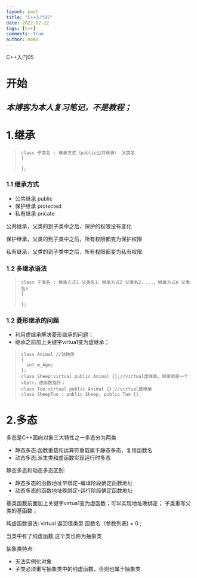 ```yaml
---
layout: post
title: "C++入门05"
date: 2022-02-22
tags: [C++]
comments: true
author: momo
---
```


C++入门05

<!-- more -->
# 开始 #

*本博客为本人复习笔记，不是教程；*
----------
# 1.继承 #

>     class 子类名 : 继承方式（public公共继承） 父类名
>     {
>     
>     };

### 1.1 继承方式 ###

- 公共继承 public
- 保护继承 protected
- 私有继承 pricate


公共继承，父类的到子类中之后，保护的权限没有变化

保护继承，父类的到子类中之后，所有权限都变为保护权限

私有继承，父类的到子类中之后，所有权限都变为私有权限

### 1.2 多继承语法 ###


>     class 子类名 : 继承方式1 父类名1，继承方式2 父类名2，...，继承方式n 父类名n
>     {
>     
>     };

### 1.2 菱形继承的问题 ###

- 利用虚继承解决菱形继承的问题；
- 继承之前加上关键字virtua1变为虚继承；

>     class Animal //动物类
>     {
>     	int m_Age;
>     };
>     class Sheep:virtual public Animal {};//virtual虚继承，继承的是一个vbptr，虚函数指针；
>     class Tuo:virtual public Animal {};//virtual虚继承
>     class SheepTuo : public Sheep, public Tuo {};
>     

# 2.多态 #
多态是C++面向对象三大特性之一多态分为两类

- 静态多态:函数重载和运算符重载属于静态多态，复用函数名
- 动态多态:派生类和虚函数实现运行时多态

静态多态和动态多态区别:

- 静态多态的函数地址早绑定–编译阶段确定函数地址
- 动态多态的函数地址晚绑定–运行阶段确定函数地址

基类函数前面加上关键字virtua1变为虚函数；可以实现地址晚绑定；
子类重写父类的基函数；


纯虚函数语法: virtual 返回值类型 函数名（参数列表) = 0 ;

当类中有了纯虚函数,这个类也称为抽象类

抽象类特点:
- 无法实例化对象
- 子类必须重写抽象类中的纯虚函数，否则也属于抽象类



